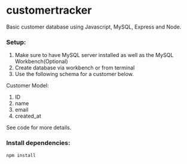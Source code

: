 # customertracker
Basic customer database using Javascript, MySQL, Express and Node. 

### Setup: ###
1. Make sure to have MySQL server installed as well as the MySQL Workbench(Optional)
2. Create database via workbench or from terminal 
3. Use the following schema for a customer below. 

 Customer Model: 
  1. ID 
  2. name 
  3. email 
  4. created_at 
  
See code for more details.

### Install dependencies: ###
 `npm install`
